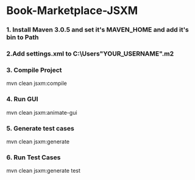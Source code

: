 # Book-Marketplace-JSXM

### 1. Install Maven 3.0.5 and set it's MAVEN_HOME and add it's bin to Path

### 2.Add settings.xml to C:\Users\"YOUR_USERNAME"\.m2

### 3. Compile Project
mvn clean jsxm:compile

### 4. Run GUI
mvn clean jsxm:animate-gui

### 5. Generate test cases
mvn clean jsxm:generate

### 6. Run Test Cases
mvn clean jsxm:generate test
